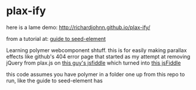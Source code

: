 plax-ify
================
here is a lame demo: http://richardjohnn.github.io/plax-ify/

from a tutorial at:
[guide to seed-element](http://www.polymer-project.org/docs/start/reusableelements.html)

Learning polymer webcomponent shtuff.  this is for easily making parallax effects like github's 404 error page that started as my attempt at removing jQuery from plax.js on [this guy's jsfiddle](http://jsfiddle.net/flo_core/3h5GA/) which turned into [this jsFiddle](http://jsfiddle.net/aNVqP/27/)

this code assumes you have polymer in a folder one up from this repo to run, like the guide to seed-element has
